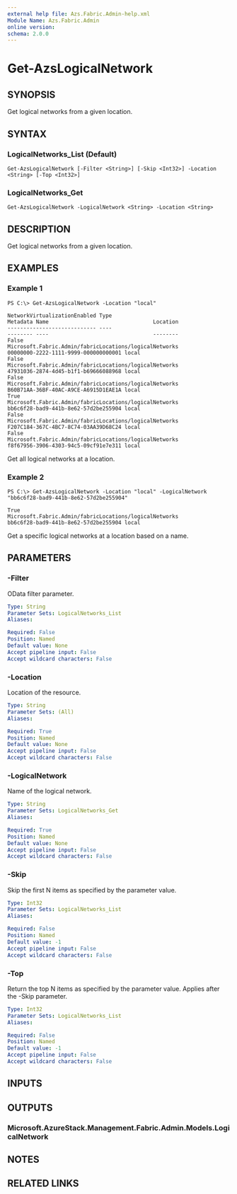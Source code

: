 ```yaml
---
external help file: Azs.Fabric.Admin-help.xml
Module Name: Azs.Fabric.Admin
online version: 
schema: 2.0.0
---
```


# Get-AzsLogicalNetwork

## SYNOPSIS
Get logical networks from a given location.

## SYNTAX

### LogicalNetworks_List (Default)
```
Get-AzsLogicalNetwork [-Filter <String>] [-Skip <Int32>] -Location <String> [-Top <Int32>]
```

### LogicalNetworks_Get
```
Get-AzsLogicalNetwork -LogicalNetwork <String> -Location <String>
```

## DESCRIPTION
Get logical networks from a given location.

## EXAMPLES

### Example 1
```
PS C:\> Get-AzsLogicalNetwork -Location "local"

NetworkVirtualizationEnabled Type                                                   Metadata Name                                 Location
---------------------------- ----                                                   -------- ----                                 --------
False                        Microsoft.Fabric.Admin/fabricLocations/logicalNetworks          00000000-2222-1111-9999-000000000001 local
False                        Microsoft.Fabric.Admin/fabricLocations/logicalNetworks          47931036-2874-4d45-b1f1-b69666088968 local
False                        Microsoft.Fabric.Admin/fabricLocations/logicalNetworks          B60B71AA-36BF-40AC-A9CE-A6915D1EAE1A local
True                         Microsoft.Fabric.Admin/fabricLocations/logicalNetworks          bb6c6f28-bad9-441b-8e62-57d2be255904 local
False                        Microsoft.Fabric.Admin/fabricLocations/logicalNetworks          F207C184-367C-4BC7-8C74-03AA39D68C24 local
False                        Microsoft.Fabric.Admin/fabricLocations/logicalNetworks          f8f67956-3906-4303-94c5-09cf91e7e311 local
```

Get all logical networks at a location.

### Example 2
```
PS C:\> Get-AzsLogicalNetwork -Location "local" -LogicalNetwork "bb6c6f28-bad9-441b-8e62-57d2be255904"

True                         Microsoft.Fabric.Admin/fabricLocations/logicalNetworks          bb6c6f28-bad9-441b-8e62-57d2be255904 local
```

Get a specific logical networks at a location based on a name.

## PARAMETERS

### -Filter
OData filter parameter.

```yaml
Type: String
Parameter Sets: LogicalNetworks_List
Aliases: 

Required: False
Position: Named
Default value: None
Accept pipeline input: False
Accept wildcard characters: False
```

### -Location
Location of the resource.

```yaml
Type: String
Parameter Sets: (All)
Aliases: 

Required: True
Position: Named
Default value: None
Accept pipeline input: False
Accept wildcard characters: False
```

### -LogicalNetwork
Name of the logical network.

```yaml
Type: String
Parameter Sets: LogicalNetworks_Get
Aliases: 

Required: True
Position: Named
Default value: None
Accept pipeline input: False
Accept wildcard characters: False
```

### -Skip
Skip the first N items as specified by the parameter value.

```yaml
Type: Int32
Parameter Sets: LogicalNetworks_List
Aliases: 

Required: False
Position: Named
Default value: -1
Accept pipeline input: False
Accept wildcard characters: False
```

### -Top
Return the top N items as specified by the parameter value.
Applies after the -Skip parameter.

```yaml
Type: Int32
Parameter Sets: LogicalNetworks_List
Aliases: 

Required: False
Position: Named
Default value: -1
Accept pipeline input: False
Accept wildcard characters: False
```

## INPUTS

## OUTPUTS

### Microsoft.AzureStack.Management.Fabric.Admin.Models.LogicalNetwork

## NOTES

## RELATED LINKS

